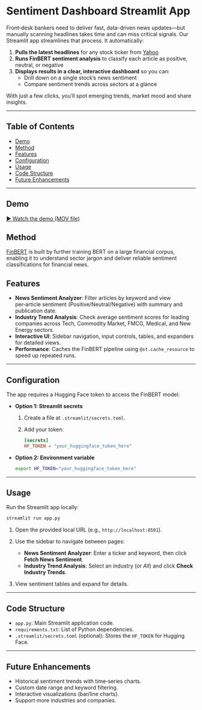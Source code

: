 # Sentiment Dashboard Streamlit App

Front‑desk bankers need to deliver fast, data-driven news updates—but manually scanning headlines takes time and can miss critical signals. Our Streamlit app streamlines that process. It automatically:

1. **Pulls the latest headlines** for any stock ticker from [Yahoo](https://finance.yahoo.com/)
2. **Runs FinBERT sentiment analysis** to classify each article as positive, neutral, or negative 
3. **Displays results in a clear, interactive dashboard** so you can:
   - Drill down on a single stock’s news sentiment  
   - Compare sentiment trends across sectors at a glance  

With just a few clicks, you’ll spot emerging trends, market mood and share insights.

---

## Table of Contents

- [Demo](##Demo)
- [Method](##Method)  
- [Features](##Features)  
- [Configuration](##Configuration)  
- [Usage](##Usage)  
- [Code Structure](##Code-structure)  
- [Future Enhancements](##Future-Enhancements)

---

## Demo

[▶️ Watch the demo (MOV file)](https://drive.google.com/file/d/1pbahfxDd6L6D0Z3cLbp91SWDscZj3YAl/view?usp=sharing)

## Method

[FinBERT](https://huggingface.co/ProsusAI/finbert) is built by further training BERT on a large financial corpus, enabling it to understand sector jargon and deliver reliable sentiment classifications for financial news.


## Features

- **News Sentiment Analyzer**: Filter articles by keyword and view per‑article sentiment (Positive/Neutral/Negative) with summary and publication date.  
- **Industry Trend Analysis**: Check average sentiment scores for leading companies across Tech, Commodity Market, FMCG, Medical, and New Energy sectors.  
- **Interactive UI**: Sidebar navigation, input controls, tables, and expanders for detailed views.  
- **Performance**: Caches the FinBERT pipeline using `@st.cache_resource` to speed up repeated runs.  

---

## Configuration

The app requires a Hugging Face token to access the FinBERT model:

- **Option 1: Streamlit secrets**

  1. Create a file at `.streamlit/secrets.toml`.  
  2. Add your token:

     ```toml
     [secrets]
     HF_TOKEN = "your_huggingface_token_here"
     ```

- **Option 2: Environment variable**

  ```bash
  export HF_TOKEN="your_huggingface_token_here"
  ```
---

## Usage

Run the Streamlit app locally:

```bash
streamlit run app.py
```

1. Open the provided local URL (e.g., `http://localhost:8501`).

2. Use the sidebar to navigate between pages:

   - **News Sentiment Analyzer**: Enter a ticker and keyword, then click **Fetch News Sentiment**.
   - **Industry Trend Analysis**: Select an industry (or _All_) and click **Check Industry Trends**.

3. View sentiment tables and expand for details.

---

## Code Structure

- `app.py`: Main Streamlit application code.  
- `requirements.txt`: List of Python dependencies.  
- `.streamlit/secrets.toml` (optional): Stores the `HF_TOKEN` for Hugging Face.  

---

## Future Enhancements

- Historical sentiment trends with time‑series charts.  
- Custom date range and keyword filtering.  
- Interactive visualizations (bar/line charts).
- Support more industries and companies.



